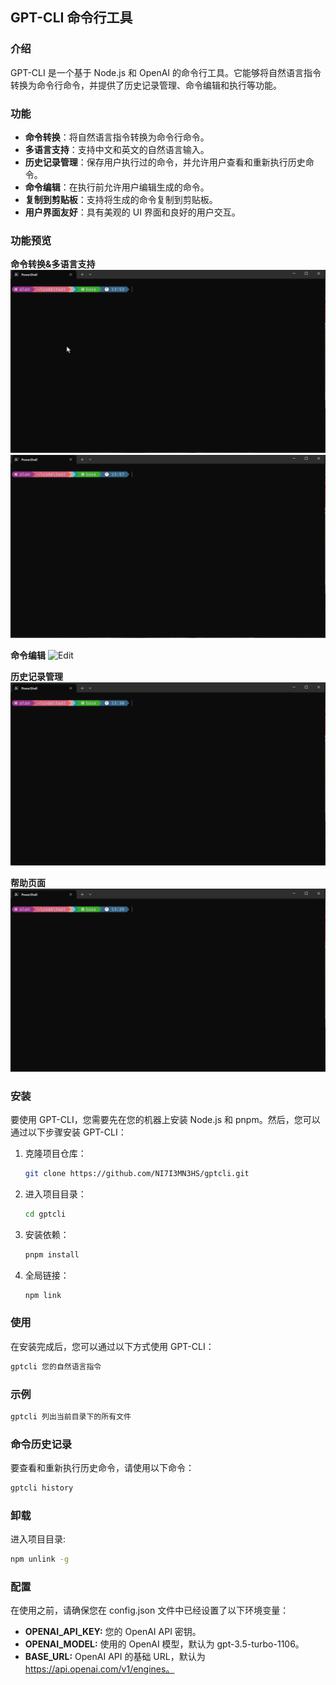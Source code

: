 ## GPT-CLI 命令行工具

### 介绍

GPT-CLI 是一个基于 Node.js 和 OpenAI 的命令行工具。它能够将自然语言指令转换为命令行命令，并提供了历史记录管理、命令编辑和执行等功能。

### 功能

- **命令转换**：将自然语言指令转换为命令行命令。
- **多语言支持**：支持中文和英文的自然语言输入。
- **历史记录管理**：保存用户执行过的命令，并允许用户查看和重新执行历史命令。
- **命令编辑**：在执行前允许用户编辑生成的命令。
- **复制到剪贴板**：支持将生成的命令复制到剪贴板。
- **用户界面友好**：具有美观的 UI 界面和良好的用户交互。

### 功能预览

**命令转换&多语言支持**
![Base1](./Pic/base1.gif)
![Base2](./Pic/base2.gif)

**命令编辑**
![Edit](./Pic/edit.gif)

**历史记录管理**
![History](./Pic/history.gif)

**帮助页面**
![Help](./Pic/help.gif)

### 安装

要使用 GPT-CLI，您需要先在您的机器上安装 Node.js 和 pnpm。然后，您可以通过以下步骤安装 GPT-CLI：

1. 克隆项目仓库：

   ```bash
   git clone https://github.com/NI7I3MN3HS/gptcli.git
   ```

2. 进入项目目录：

   ```bash
   cd gptcli
   ```

3. 安装依赖：

   ```bash
   pnpm install
   ```

4. 全局链接：

   ```bash
   npm link
   ```

### 使用

在安装完成后，您可以通过以下方式使用 GPT-CLI：

```bash
gptcli 您的自然语言指令
```

### 示例

```bash
gptcli 列出当前目录下的所有文件
```

### 命令历史记录

要查看和重新执行历史命令，请使用以下命令：

```bash
gptcli history
```

### 卸载

进入项目目录:

```bash
npm unlink -g
```

### 配置

在使用之前，请确保您在 config.json 文件中已经设置了以下环境变量：

- **OPENAI_API_KEY:** 您的 OpenAI API 密钥。
- **OPENAI_MODEL:** 使用的 OpenAI 模型，默认为 gpt-3.5-turbo-1106。
- **BASE_URL:** OpenAI API 的基础 URL，默认为 https://api.openai.com/v1/engines。
